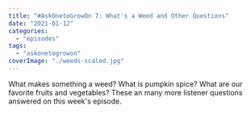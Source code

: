 ```yaml
---
title: "#AskOnetoGrowOn 7: What's a Weed and Other Questions"
date: "2021-01-12"
categories: 
  - "episodes"
tags: 
  - "askonetogrowon"
coverImage: "./weeds-scaled.jpg"
---
```


What makes something a weed? What is pumpkin spice? What are our favorite fruits and vegetables? These an many more listener questions answered on this week's episode.
